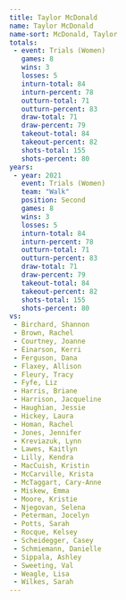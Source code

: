 ```yaml
---
title: Taylor McDonald
name: Taylor McDonald
name-sort: McDonald, Taylor
totals:
 - event: Trials (Women)
   games: 8
   wins: 3
   losses: 5
   inturn-total: 84
   inturn-percent: 78
   outturn-total: 71
   outturn-percent: 83
   draw-total: 71
   draw-percent: 79
   takeout-total: 84
   takeout-percent: 82
   shots-total: 155
   shots-percent: 80
years:
 - year: 2021
   event: Trials (Women)
   team: "Walk"
   position: Second
   games: 8
   wins: 3
   losses: 5
   inturn-total: 84
   inturn-percent: 78
   outturn-total: 71
   outturn-percent: 83
   draw-total: 71
   draw-percent: 79
   takeout-total: 84
   takeout-percent: 82
   shots-total: 155
   shots-percent: 80
vs:
 - Birchard, Shannon
 - Brown, Rachel
 - Courtney, Joanne
 - Einarson, Kerri
 - Ferguson, Dana
 - Flaxey, Allison
 - Fleury, Tracy
 - Fyfe, Liz
 - Harris, Briane
 - Harrison, Jacqueline
 - Haughian, Jessie
 - Hickey, Laura
 - Homan, Rachel
 - Jones, Jennifer
 - Kreviazuk, Lynn
 - Lawes, Kaitlyn
 - Lilly, Kendra
 - MacCuish, Kristin
 - McCarville, Krista
 - McTaggart, Cary-Anne
 - Miskew, Emma
 - Moore, Kristie
 - Njegovan, Selena
 - Peterman, Jocelyn
 - Potts, Sarah
 - Rocque, Kelsey
 - Scheidegger, Casey
 - Schmiemann, Danielle
 - Sippala, Ashley
 - Sweeting, Val
 - Weagle, Lisa
 - Wilkes, Sarah
---
```


